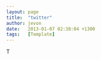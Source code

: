 ```yaml
---
layout: page
title:  "twitter"
author: jevon
date:   2013-01-07 02:38:04 +1300
tags:   [Template]
---
```


<img src="/w/img/socialmedia/twitter-16x16.png" width="16" height="16" style="vertical-align: text-bottom;" alt="Twitter Icon">
